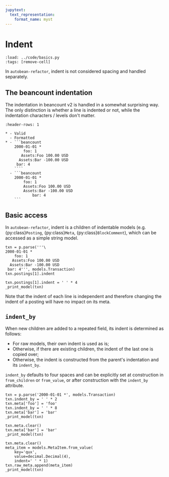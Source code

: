 ```yaml
---
jupytext:
  text_representation:
    format_name: myst
---
```


# Indent

```{code-cell} python
:load: ../code/basics.py
:tags: [remove-cell]
```

In `autobean-refactor`, indent is not considered spacing and handled separately.

## The beancount indentation

The indentation in beancount v2 is handled in a somewhat surprising way. The only distinction is whether a line is indented or not, while the indentation characters / levels don't matter.

``````{list-table}
:header-rows: 1

* - Valid
  - Formatted
* - ```beancount
    2000-01-01 *
        foo: 1
       Assets:Foo 100.00 USD
      Assets:Bar -100.00 USD
     bar: 4
    ````
  - ```beancount
    2000-01-01 *
        foo: 1
        Assets:Foo 100.00 USD
        Assets:Bar -100.00 USD
            bar: 4
    ```
``````

## Basic access

In `autobean-refactor`, indent is a children of indentable models (e.g. {py:class}`Posting`, {py:class}`Meta`, {py:class}`BlockComment`), which can be accessed as a simple string model.

```{code-cell} python
txn = p.parse('''\
2000-01-01 *
    foo: 1
   Assets:Foo 100.00 USD
  Assets:Bar -100.00 USD
 bar: 4''', models.Transaction)
txn.postings[1].indent
```

```{code-cell} python
txn.postings[1].indent = ' ' * 4
_print_model(txn)
```

Note that the indent of each line is independent and therefore changing the indent of a posting will have no impact on its meta.

## `indent_by`

When new children are added to a repeated field, its indent is determined as follows:
* For raw models, their own indent is used as is;
* Otherwise, if there are existing children, the indent of the last one is copied over;
* Otherwise, the indent is constructed from the parent's indentation and its `indent_by`.

`indent_by` defaults to four spaces and can be explicitly set at construction in `from_children` or `from_value`, or after construction with the `indent_by` attribute.

```{code-cell} python
txn = p.parse('2000-01-01 *', models.Transaction)
txn.indent_by = ' ' * 2
txn.meta['foo'] = 'foo'
txn.indent_by = ' ' * 8
txn.meta['bar'] = 'bar'
_print_model(txn)
```

```{code-cell} python
txn.meta.clear()
txn.meta['bar'] = 'bar'
_print_model(txn)
```

```{code-cell} python
txn.meta.clear()
meta_item = models.MetaItem.from_value(
    key='qux',
    value=decimal.Decimal(4),
    indent=' ' * 1)
txn.raw_meta.append(meta_item)
_print_model(txn)
```
